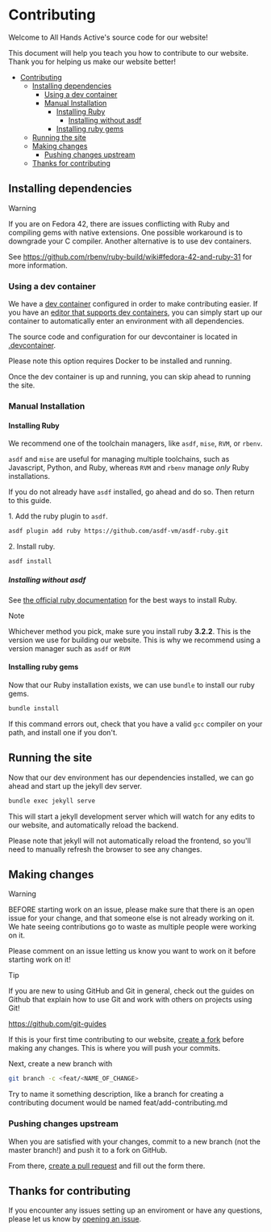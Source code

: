 # Contributing

Welcome to All Hands Active's source code for our website!

This document will help you teach you how to contribute to our website.
Thank you for helping us make our website better!

- [Contributing](#contributing)
  - [Installing dependencies](#installing-dependencies)
    - [Using a dev container](#using-a-dev-container)
    - [Manual Installation](#manual-installation)
      - [Installing Ruby](#installing-ruby)
        - [Installing without asdf](#installing-without-asdf)
      - [Installing ruby gems](#installing-ruby-gems)
  - [Running the site](#running-the-site)
  - [Making changes](#making-changes)
    - [Pushing changes upstream](#pushing-changes-upstream)
  - [Thanks for contributing](#thanks-for-contributing)

## Installing dependencies

> [!Warning]
> If you are on Fedora 42, there are issues conflicting with Ruby and compiling gems with native extensions. One possible workaround is to downgrade your C compiler. Another alternative is to use dev containers.
>
> See <https://github.com/rbenv/ruby-build/wiki#fedora-42-and-ruby-31> for more information.

### Using a dev container

We have a [dev container](https://containers.dev/) configured in order to make contributing easier. If you have an [editor that supports dev containers](https://containers.dev/supporting#editors), you can simply start up our container to automatically enter an environment with all dependencies.

The source code and configuration for our devcontainer is located in [.devcontainer](.devcontainer).

Please note this option requires Docker to be installed and running.

Once the dev container is up and running, you can skip ahead to running the site.

### Manual Installation

#### Installing Ruby

We recommend one of the toolchain managers, like `asdf`, `mise`, `RVM`, or `rbenv`.

`asdf` and `mise` are useful for managing multiple toolchains, such as Javascript, Python, and Ruby, whereas `RVM` and `rbenv` manage _only_ Ruby installations.

If you do not already have `asdf` installed, go ahead and do so. Then return to this guide.

1\. Add the ruby plugin to `asdf`.

```sh
asdf plugin add ruby https://github.com/asdf-vm/asdf-ruby.git
```

2\. Install ruby.

```sh
asdf install
```

##### Installing without asdf

See [the official ruby documentation](https://www.ruby-lang.org/en/documentation/installation/) for the best ways to install Ruby.

> [!NOTE]
> Whichever method you pick, make sure you install ruby **3.2.2**.
> This is the version we use for building our website. This is why we recommend using a version manager such as `asdf` or `RVM`

#### Installing ruby gems

Now that our Ruby installation exists, we can use `bundle` to install our ruby gems.

```sh
bundle install
```

If this command errors out, check that you have a valid `gcc` compiler on your path, and install one if you don't.

## Running the site

Now that our dev environment has our dependencies installed, we can go ahead and start up the jekyll dev server.

```sh
bundle exec jekyll serve
```

This will start a jekyll development server which will watch for any edits to our website, and automatically reload the backend.

Please note that jekyll will not automatically reload the frontend, so you'll need to manually refresh the browser to see any changes.

## Making changes

> [!Warning]
>
> BEFORE starting work on an issue, please make sure that there is an open issue for your change, and that someone else is not already working on it.
> We hate seeing contributions go to waste as multiple people were working on it.
>
> Please comment on an issue letting us know you want to work on it before starting work on it!

> [!Tip]
> If you are new to using GitHub and Git in general, check out the guides on Github that explain how to use Git and work with others on projects using Git!
>
> <https://github.com/git-guides>

If this is your first time contributing to our website, [create a fork](https://github.com/allhandsactive/site/fork) before making any changes. This is where you will push your commits.

Next, create a new branch with

```sh
git branch -c <feat/<NAME_OF_CHANGE>
```

Try to name it something description, like a branch for creating a contributing document would be named feat/add-contributing.md


### Pushing changes upstream

When you are satisfied with your changes, commit to a new branch (not the master branch!) and push it to a fork on GitHub.

From there, [create a pull request](https://github.com/allhandsactive/site/pull/new) and fill out the form there.

## Thanks for contributing

If you encounter any issues setting up an enviroment or have any questions, please let us know by [opening an issue](https://github.com/allhandsactive/site/issues/new).
